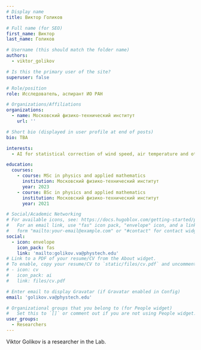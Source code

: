 ```yaml
---
# Display name
title: Виктор Голиков

# Full name (for SEO)
first_name: Виктор
last_name: Голиков

# Username (this should match the folder name)
authors:
  - viktor_golikov

# Is this the primary user of the site?
superuser: false

# Role/position
role: Исследователь, аспирант ИО РАН

# Organizations/Affiliations
organizations:
  - name: Московский физико-технический институт
    url: ''

# Short bio (displayed in user profile at end of posts)
bio: TBA

interests:
  - AI for statistical correction of wind speed, air temperature and other meteorological characteristics

education:
  courses:
    - course: MSc in physics and applied mathematics
      institution: Московский физико-технический институт
      year: 2023
    - course: BSc in physics and applied mathematics
      institution: Московский физико-технический институт
      year: 2021

# Social/Academic Networking
# For available icons, see: https://docs.hugoblox.com/getting-started/page-builder/#icons
#   For an email link, use "fas" icon pack, "envelope" icon, and a link in the
#   form "mailto:your-email@example.com" or "#contact" for contact widget.
social:
  - icon: envelope
    icon_pack: fas
    link: 'mailto:golikov.va@phystech.edu'
# Link to a PDF of your resume/CV from the About widget.
# To enable, copy your resume/CV to `static/files/cv.pdf` and uncomment the lines below.
# - icon: cv
#   icon_pack: ai
#   link: files/cv.pdf

# Enter email to display Gravatar (if Gravatar enabled in Config)
email: 'golikov.va@phystech.edu'

# Organizational groups that you belong to (for People widget)
#   Set this to `[]` or comment out if you are not using People widget.
user_groups:
  - Researchers
---
```


Viktor Golikov is a researcher in the Lab.